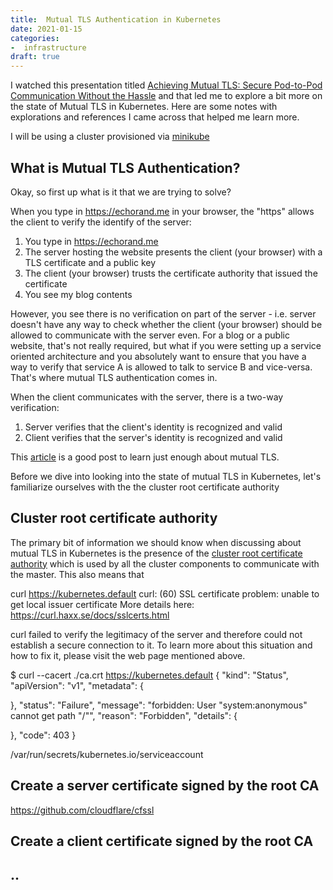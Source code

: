 ```yaml
---
title:  Mutual TLS Authentication in Kubernetes
date: 2021-01-15
categories:
-  infrastructure
draft: true
---
```


I watched this presentation titled [Achieving Mutual TLS: Secure Pod-to-Pod Communication Without the Hassle](https://www.usenix.org/conference/srecon20americas/presentation/hahn)
and that led me to explore a bit more on the state of Mutual TLS in Kubernetes. Here are some notes with explorations and
references I came across that helped me learn more.

I will be using a cluster provisioned via [minikube](https://github.com/kubernetes/minikube)

## What is Mutual TLS Authentication?

Okay, so first up what is it that we are trying to solve?

When you type in https://echorand.me in your browser, the "https" allows the client to verify the identify of
the server:

1. You type in https://echorand.me
2. The server hosting the website presents the client (your browser) with a TLS certificate and a public key
3. The client (your browser) trusts the certificate authority that issued the certificate
4. You see my blog contents

However, you see there is no verification on part of the server - i.e. server doesn't have any way
to check whether the client (your browser) should be allowed to communicate with the server even. For
a blog or a public website, that's not really required, but what if you were setting up a service
oriented architecture and you absolutely want to ensure that you have a way to verify that service A
is allowed to talk to service B and vice-versa. That's where mutual TLS authentication comes in.

When the client communicates with the server, there is a two-way verification:

1. Server verifies that the client's identity is recognized and valid
2. Client verifies that the server's identity is recognized and valid

This [article](https://medium.com/sitewards/the-magic-of-tls-x509-and-mutual-authentication-explained-b2162dec4401) is a good post
to learn just enough about mutual TLS.

Before we dive into looking into the state of mutual TLS in Kubernetes, let's familiarize ourselves with the the
cluster root certificate authority

## Cluster root certificate authority

The primary bit of information we should know when discussing about mutual TLS in Kubernetes is the
presence of the [cluster root certificate authority](https://kubernetes.io/docs/tasks/tls/managing-tls-in-a-cluster/)
which is used by all the cluster components to communicate with the master. This also means that 


curl https://kubernetes.default
curl: (60) SSL certificate problem: unable to get local issuer certificate
More details here: https://curl.haxx.se/docs/sslcerts.html

curl failed to verify the legitimacy of the server and therefore could not
establish a secure connection to it. To learn more about this situation and
how to fix it, please visit the web page mentioned above.



$ curl --cacert ./ca.crt https://kubernetes.default
{
  "kind": "Status",
  "apiVersion": "v1",
  "metadata": {
    
  },
  "status": "Failure",
  "message": "forbidden: User \"system:anonymous\" cannot get path \"/\"",
  "reason": "Forbidden",
  "details": {
    
  },
  "code": 403
}

/var/run/secrets/kubernetes.io/serviceaccount


## Create a server certificate signed by the root CA

https://github.com/cloudflare/cfssl

## Create a client certificate signed by the root CA

## ..


